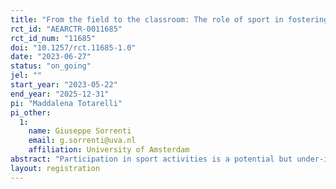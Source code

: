 ```yaml
---
title: "From the field to the classroom: The role of sport in fostering children’s development and wellbeing"
rct_id: "AEARCTR-0011685"
rct_id_num: "11685"
doi: "10.1257/rct.11685-1.0"
date: "2023-06-27"
status: "on_going"
jel: ""
start_year: "2023-05-22"
end_year: "2025-12-31"
pi: "Maddalena Totarelli"
pi_other:
  1:
    name: Giuseppe Sorrenti
    email: g.sorrenti@uva.nl
    affiliation: University of Amsterdam
abstract: "Participation in sport activities is a potential but under-investigated driver of child development. This project evaluates whether the exposure of children from disadvantaged neighborhoods to sport-related activities, i.e., a class on healthy lifestyle and 1-year free access to sport facilities, has the potential to foster wellbeing, inclusion, and social skills. "
layout: registration
---
```


